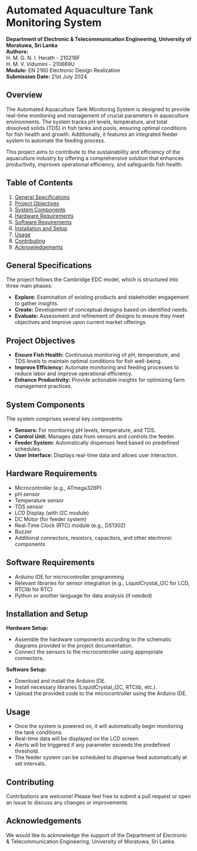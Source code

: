 # Automated Aquaculture Tank Monitoring System

**Department of Electronic & Telecommunication Engineering, University of Moratuwa, Sri Lanka**  
**Authors:**  
H. M. G. N. I. Herath - 210216F  
H. M. V. Vidumini - 210669U  
**Module:** EN 2160 Electronic Design Realization  
**Submission Date:** 21st July 2024

## Overview

The Automated Aquaculture Tank Monitoring System is designed to provide real-time monitoring and management of crucial parameters in aquaculture environments. The system tracks pH levels, temperature, and total dissolved solids (TDS) in fish tanks and pools, ensuring optimal conditions for fish health and growth. Additionally, it features an integrated feeder system to automate the feeding process.

This project aims to contribute to the sustainability and efficiency of the aquaculture industry by offering a comprehensive solution that enhances productivity, improves operational efficiency, and safeguards fish health.

## Table of Contents

1. [General Specifications](#general-specifications)
2. [Project Objectives](#project-objectives)
3. [System Components](#system-components)
4. [Hardware Requirements](#hardware-requirements)
5. [Software Requirements](#software-requirements)
6. [Installation and Setup](#installation-and-setup)
7. [Usage](#usage)
8. [Contributing](#contributing)
9. [Acknowledgements](#acknowledgements)

## General Specifications

The project follows the Cambridge EDC model, which is structured into three main phases:

- **Explore:** Examination of existing products and stakeholder engagement to gather insights.
- **Create:** Development of conceptual designs based on identified needs.
- **Evaluate:** Assessment and refinement of designs to ensure they meet objectives and improve upon current market offerings.

## Project Objectives

- **Ensure Fish Health:** Continuous monitoring of pH, temperature, and TDS levels to maintain optimal conditions for fish well-being.
- **Improve Efficiency:** Automate monitoring and feeding processes to reduce labor and improve operational efficiency.
- **Enhance Productivity:** Provide actionable insights for optimizing farm management practices.

## System Components

The system comprises several key components:

- **Sensors:** For monitoring pH levels, temperature, and TDS.
- **Control Unit:** Manages data from sensors and controls the feeder.
- **Feeder System:** Automatically dispenses feed based on predefined schedules.
- **User Interface:** Displays real-time data and allows user interaction.

## Hardware Requirements

- Microcontroller (e.g., ATmega328P)
- pH sensor
- Temperature sensor
- TDS sensor
- LCD Display (with I2C module)
- DC Motor (for feeder system)
- Real-Time Clock (RTC) module (e.g., DS1302)
- Buzzer
- Additional connectors, resistors, capacitors, and other electronic components

## Software Requirements

- Arduino IDE for microcontroller programming
- Relevant libraries for sensor integration (e.g., LiquidCrystal_I2C for LCD, RTClib for RTC)
- Python or another language for data analysis (if needed)

## Installation and Setup

**Hardware Setup:**

- Assemble the hardware components according to the schematic diagrams provided in the project documentation.
- Connect the sensors to the microcontroller using appropriate connectors.

**Software Setup:**

- Download and install the Arduino IDE.
- Install necessary libraries (LiquidCrystal_I2C, RTClib, etc.).
- Upload the provided code to the microcontroller using the Arduino IDE.

## Usage

- Once the system is powered on, it will automatically begin monitoring the tank conditions.
- Real-time data will be displayed on the LCD screen.
- Alerts will be triggered if any parameter exceeds the predefined threshold.
- The feeder system can be scheduled to dispense feed automatically at set intervals.

## Contributing

Contributions are welcome! Please feel free to submit a pull request or open an issue to discuss any changes or improvements.

## Acknowledgements

We would like to acknowledge the support of the Department of Electronic & Telecommunication Engineering, University of Moratuwa, Sri Lanka.
